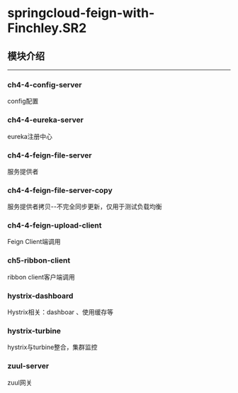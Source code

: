 # springcloud-feign-with-Finchley.SR2

## 模块介绍
----------------

  ### ch4-4-config-server <br>
  config配置
  
  ### ch4-4-eureka-server <br>
  eureka注册中心
  
  ### ch4-4-feign-file-server <br>
  服务提供者
  
  ### ch4-4-feign-file-server-copy<br>
  服务提供者拷贝--不完全同步更新，仅用于测试负载均衡
  
  ### ch4-4-feign-upload-client<br>
  Feign Client端调用
  
  ### ch5-ribbon-client<br>
  ribbon client客户端调用
  
  ### hystrix-dashboard<br>
  Hystrix相关：dashboar 、使用缓存等
  
  ### hystrix-turbine<br>
  hystrix与turbine整合，集群监控
  
  ### zuul-server
  zuul网关
  
  
